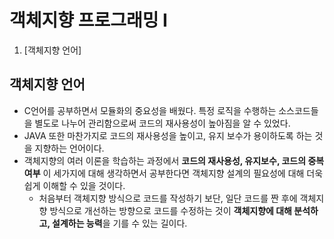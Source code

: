 # 객체지향 프로그래밍 I

1. [객체지향 언어]


## 객체지향 언어
- C언어를 공부하면서 모듈화의 중요성을 배웠다. 특정 로직을 수행하는 소스코드들을 별도로 나누어 관리함으로써 코드의 재사용성이 높아짐을 알 수 있었다.
- JAVA 또한 마찬가지로 코드의 재사용성을 높이고, 유지 보수가 용이하도록 하는 것을 지향하는 언어이다.
- 객체지향의 여러 이론을 학습하는 과정에서 **코드의 재사용성, 유지보수, 코드의 중복 여부** 이 세가지에 대해 생각하면서 공부한다면 객체지향 설계의 필요성에 대해 더욱 쉽게 이해할 수 있을 것이다.
  - 처음부터 객체지향 방식으로 코드를 작성하기 보단, 일단 코드를 짠 후에 객체지향 방식으로 개선하는 방향으로 코드를 수정하는 것이 **객체지향에 대해 분석하고, 설계하는 능력**을 기를 수 있는 길이다.

